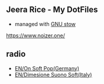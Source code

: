 ## Jeera Rice - My DotFiles

- managed with [GNU stow](https://www.gnu.org/software/stow/)

https://www.noizer.one/


## radio
- [EN/On Soft Pop(Germany)](http://radio.garden/listen/on-soft-pop/5AVqURnX)
- [EN/Dimesione Suono Soft(Italy)](http://radio.garden/listen/dimensione-suono-soft-nord/cVgAPFtj)
